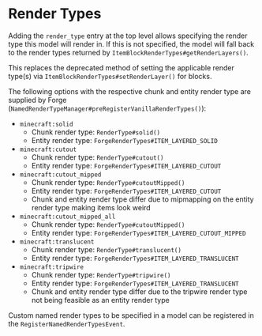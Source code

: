 Render Types
============

Adding the `render_type` entry at the top level allows specifying the render type this model will render in. If this is not specified, the model will fall back to the render types returned by `ItemBlockRenderTypes#getRenderLayers()`.

This replaces the deprecated method of setting the applicable render type(s) via `ItemBlockRenderTypes#setRenderLayer()` for blocks.

The following options with the respective chunk and entity render type are supplied by Forge (`NamedRenderTypeManager#preRegisterVanillaRenderTypes()`):

- `minecraft:solid`
    - Chunk render type: `RenderType#solid()`
    - Entity render type: `ForgeRenderTypes#ITEM_LAYERED_SOLID`
- `minecraft:cutout`
    - Chunk render type: `RenderType#cutout()`
    - Entity render type: `ForgeRenderTypes#ITEM_LAYERED_CUTOUT`
- `minecraft:cutout_mipped`
    - Chunk render type: `RenderType#cutoutMipped()`
    - Entity render type: `ForgeRenderTypes#ITEM_LAYERED_CUTOUT`
    - Chunk and entity render type differ due to mipmapping on the entity render type making items look weird
- `minecraft:cutout_mipped_all`
    - Chunk render type: `RenderType#cutoutMipped()`
    - Entity render type: `ForgeRenderTypes#ITEM_LAYERED_CUTOUT_MIPPED`
- `minecraft:translucent`
    - Chunk render type: `RenderType#translucent()`
    - Entity render type: `ForgeRenderTypes#ITEM_LAYERED_TRANSLUCENT`
- `minecraft:tripwire`
    - Chunk render type: `RenderType#tripwire()`
    - Entity render type: `ForgeRenderTypes#ITEM_LAYERED_TRANSLUCENT`
    - Chunk and entity render type differ due to the tripwire render type not being feasible as an entity render type

Custom named render types to be specified in a model can be registered in the `RegisterNamedRenderTypesEvent`.